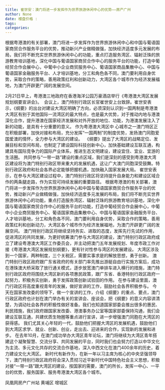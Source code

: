 ```yaml
---
title: 崔世安：澳门将进一步发挥作为世界旅游休闲中心的优势——房产广州
author: None
date: 楼盘价格 : 
tags: 
categories: 
---
```

根据粤港澳的有关部署，澳门将进一步发挥作为世界旅游休闲中心和中国与葡语国家商贸合作服务平台的优势，推动新兴产业做精做强，加快经济适度多元发展的布局，我们将不断充实世界旅游休闲中心的功能，重点打造服务湾区、辐射泛珠的旅游教育培训基地，深化中国与葡语国家商贸合作中心的服务平台的功能，打造中葡经贸合作会展中心，中葡中小企业商贸服务中心、葡语国家商品集散中心、中国与葡语国家金融服务平台、人才培训基地，分工和角色各不同，澳门要利用自身优势，采取合作的策略，善用政策红利和创新动力，大湾区各个城市作为经济发展福地，为澳门开辟更广阔的发展空间。
<!-- more -->
2月21日早上，粤港澳三地政府在香港海洋公园万豪酒店举行《粤港澳大湾区发展规划纲要宣讲会》。 
会议上，澳门特别行政区长官崔世安上台致辞。崔世安表示，《纲要》的出台对建设大湾区明确了方向，必须深刻认识到一国两制是粤港澳大湾区有别于其他国际一流湾区的最大特点，也是最大优势，对于推动内地与港澳深化合作，提升港澳在国家经济发展和对外开放的地位、功能，为港澳发展注入了新的动能，是具有十分重要的意义。
作为粤港澳大湾区中 心城市之一澳门特区正在积极部署，加快对接和布局，充分发挥“一国两制”的制度优势，发扬澳门同胞爱国爱澳的情怀，全力参与大湾区的建设。 
《纲要》提出了大湾区的战略定位、发展目标和空间布局，也制定了建设国际科技创新中心，加快基础建设互联互通，构建具有国际竞争力的国际产业体系，推进生态文明建设，建设宜住、宜业、宜游的生活圈。
共同参与“一带一路”建设的重点区域，我们是深刻的感受到粤港澳大湾区建设将为澳门特别行政区带来重大的发展机遇，这让广大澳门同胞深受鼓舞。特别行政区政府和社会各界必定能够把握机遇，加快融入国家发展大局。
崔世安表示，在参与大湾区建设过程中，澳门特别行政区将坚持提升自身能力和建设区域合作的两条腿走路，作为实现可持续发展的重要路径。
根据粤港澳的有关部署，澳门将进一步发挥作为世界旅游休闲中心和中国与葡语国家商贸合作服务平台的优势，推动新兴产业做精做强，加快经济适度多元发展的布局，我们将不断充实世界旅游休闲中心的功能，重点打造服务湾区、辐射泛珠的旅游教育培训基地，深化中国与葡语国家商贸合作中心的服务平台的功能，打造中葡经贸合作会展中心，中葡中小企业商贸服务中心、葡语国家商品集散中心、中国与葡语国家金融服务平台、人才培训基地，分工和角色各不同，澳门要利用自身优势，采取合作的策略，善用政策红利和创新动力，大湾区各个城市作为经济发展福地，为澳门开辟更广阔的发展空间。
澳门特别行政区将继续坚持务实、进取的态度，发挥先行先试的作用，促进湾区的共同发展，为更好统筹澳门参与大湾区的建设，澳门特别行政区政府成立了建设粤港澳大湾区工作委员会，并主动把澳门五年发展规划、年度市政工作对接《粤港澳大湾区发展规划纲要》，更有针对性参与湾区的发展建设。
大湾区涉及到一个国家，两种制度，三个关税区，需要实事求是的解放思想，勇于创新。
澳门特别行政区政府跟广东省政府的有关部门率先推出游艇自由行实施方案后，成功在港珠澳大桥采取了放行通关模式，逐步放宽澳门单排车进入横行的措施，澳门特别行政区政府将围绕大湾区新的各项惠民政策，跟广东省、香港特别行政区政府一起努力，积极务实创新，勇于发挥政策创新试验田的作用。
在参与建设里面，澳门行政区将高度重视青年的发展，做好宣讲的工作，鼓励社会各界积极参与。
今天在国家发改委的领导下，做一个宣讲的工作，介绍《纲要》的重点、要点，澳门行政区政府也计划在澳门举办有关的宣讲会、座谈会，把《纲要》的意义内容讲清楚，为调动社会各界的积极性做好准备。我们也知道国家部委会推出很多的惠民、利民措施，我们政府跟国家发改委、港澳事务办公室等国家部委保持沟通，我们会建设互联互通，共建优质生物圈等重点进行宣讲，进一步增强澳门同胞在大湾区的获得感。
我们尤其关心年轻的一代，鼓励他们把握大湾区的发展机遇，鼓励他们到大湾区求学、就业、创新、创业，走出去、迎进来的合作，实现新的发展和进步。
在去年10月，在澳门成功举办大湾区青年论坛，澳门将继续为大湾区青年搭建这个凝聚智慧、交流分享、共同发展的平台，同时我们也会努力打造以中华文化为主流、多元文化共存的交流合作基地，深入中西文化在澳门400余年的历史，着力建设文化大湾区。
新时代有新作为，在新一年以习主席为核心的中央坚强领导下，澳门特别行政区政府将会深入贯彻习近平新时代中国特色社会主义思想，积极对接“一带一路”跟大湾区的建设，按国家的需要，澳门的所长，发挥一中心、一平台的优势，服务国家、服务粤港澳大湾区各个城市。
                        
                        
                        
                        
                                        
                    
                    
                
                    
                    
                    
                
                    
                
凤凰网房产广州站
黄埔区
增城区
	                        
	                    
	                        
	                    
